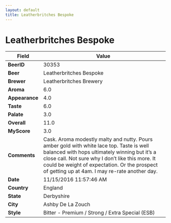 ```yaml
---
layout: default
title: Leatherbritches Bespoke
---
```


# Leatherbritches Bespoke

| Field         | Value     |
|---------------|-----------|
| **BeerID** | 30353 |
| **Beer** | Leatherbritches Bespoke |
| **Brewer** | Leatherbritches Brewery |
| **Aroma** | 6.0 |
| **Appearance** | 4.0 |
| **Taste** | 6.0 |
| **Palate** | 3.0 |
| **Overall** | 11.0 |
| **MyScore** | 3.0 |
| **Comments** | Cask. Aroma modestly malty and nutty. Pours amber gold with white lace top. Taste is well balanced with hops ultimately winning but it’s a close call. Not sure why I don’t like this more. It could be weight of expectation. Or the prospect of getting up at 4am. I may re-rate another day. |
| **Date** | 11/15/2016 11:57:46 AM |
| **Country** | England |
| **State** | Derbyshire |
| **City** | Ashby De La Zouch |
| **Style** | Bitter - Premium / Strong / Extra Special (ESB) |
